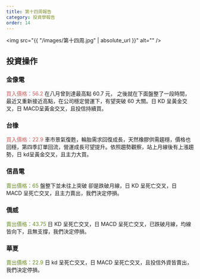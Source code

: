 ```yaml
---
title: 第十四周報告
category: 投資學報告
order: 14
---
```


<span class="image fit"><img src="{{ "/images/第十四周.jpg" | absolute_url }}" alt="" /></span>

## 投資操作
### 金像電
<font color="IndianRed">買入價格：56.2</font>
在八月曾到達最高點 60.7 元， 之後就在下面盤整了一段時間，最近又重新接近高點，在公司穩定營運下，有望突破 60 大關。日 KD 呈黃金交叉，日 MACD呈黃金交叉，且投信持續買。

### 台橡
<font color="IndianRed">買入價格：22.9</font>
車市景氣復甦，輪胎需求回復成長，天然橡膠供需趨穩，價格也回穩，第四季訂單回流，營運成長可望提升。依照趨勢觀察，站上月線後有上漲趨勢，日 kd呈黃金交叉，且主力大買。

### 信昌電
<font color="OliveDrab">賣出價格：65</font>
盤整下並未往上突破 卻是跌破月線，日 KD 呈死亡交叉，日 MACD 呈死亡交叉，且主力賣出，我們決定停損。

### 僑威
<font color="OliveDrab">賣出價格：43.75</font>
日 KD 呈死亡交叉，日 MACD 呈死亡交叉，已跌破月線，均線皆向下，且無支撐，我們決定停損。

### 華夏 
<font color="OliveDrab">賣出價格：22.9</font>
日 kd 呈死亡交叉，日 MACD 呈死亡交叉，且投信外資皆賣出，我們決定停損。